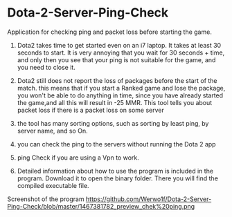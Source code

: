 # Dota-2-Server-Ping-Check
Application for checking ping and packet loss before starting the game.
1. Dota2 takes time to get started even on an i7 laptop. It takes at least 30 seconds to start. It is very annoying that you wait for 30 seconds + time, and only then you see that your ping is not suitable for the game, and you need to close it.

2. Dota2 still does not report the loss of packages before the start of the match. this means that if you start a Ranked game and lose the package, you won't be able to do anything in time, since you have already started the game,and all this will result in -25 MMR. This tool tells you about packet loss if there is a packet loss on some server

3. the tool has many sorting options, such as sorting by least ping, by server name, and so On.

4. you can check the ping to the servers without running the Dota 2 app

5. ping Check if you are using a Vpn to work.

6. Detailed information about how to use the program is included in the program. Download it to open the binary folder. There you will find the compiled executable file.


Screenshot of the program
https://github.com/Werwo1f/Dota-2-Server-Ping-Check/blob/master/1467381782_preview_chek%20ping.png

